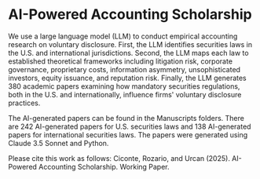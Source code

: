 # AI-Powered Accounting Scholarship

We use a large language model (LLM) to conduct empirical accounting research on voluntary disclosure. First, the LLM identifies securities laws in the U.S. and international jurisdictions. Second, the LLM maps each law to established theoretical frameworks including litigation risk, corporate governance, proprietary costs, information asymmetry, unsophisticated investors, equity issuance, and reputation risk. Finally, the LLM generates 380 academic papers examining how mandatory securities regulations, both in the U.S. and internationally, influence firms' voluntary disclosure practices.

The AI-generated papers can be found in the Manuscripts folders. There are 242 AI-generated papers for U.S. securities laws and 138 AI-generated papers for international securities laws. The papers were generated using Claude 3.5 Sonnet and Python. 


Please cite this work as follows: Ciconte, Rozario, and Urcan (2025). AI-Powered Accounting Scholarship. Working Paper. 
